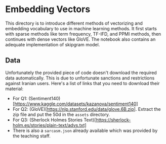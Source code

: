 # Embedding Vectors

This directory is to introduce different methods of vectorizing and embedding vocabulary to use in machine learning methods. It first starts with sparse methods like term frequency, TF-IFD, and PPMI methods, then continues with dense vectors like GloVE. The notebook also contains an adequate implementation of skipgram model.

## Data

Unfortunately the provided piece of code doesn't download the required data automatically. This is due to unfortunate sanctions and restrictions against Iranian users. Here's a list of links that you need to download their material:
- For Q1: (Sentiment140)[https://www.kaggle.com/datasets/kazanova/sentiment140]
- For Q2: (GloVE)[https://nlp.stanford.edu/data/glove.6B.zip]. Extract the zip file and put the 50d in the `assets` directory.
- For Q3: (Sherlock Holmes Stories Text)[https://sherlock-holm.es/stories/plain-text/advs.txt]
- There is also a `sarcasm.json` already available which was provided by the teaching staff.